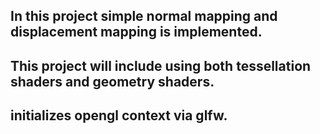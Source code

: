 ## In this project simple normal mapping and displacement mapping is implemented.  

## This project will include using both tessellation shaders and geometry shaders.

## initializes opengl context via glfw. 




